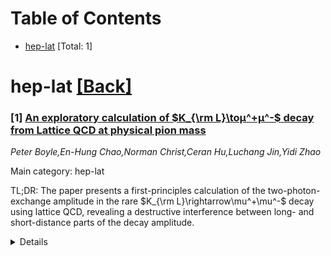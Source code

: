 <div id=toc></div>

# Table of Contents

- [hep-lat](#hep-lat) [Total: 1]


<div id='hep-lat'></div>

# hep-lat [[Back]](#toc)

### [1] [An exploratory calculation of $K_{\rm L}\toμ^+μ^-$ decay from Lattice QCD at physical pion mass](https://arxiv.org/abs/2509.04346)
*Peter Boyle,En-Hung Chao,Norman Christ,Ceran Hu,Luchang Jin,Yidi Zhao*

Main category: hep-lat

TL;DR: The paper presents a first-principles calculation of the two-photon-exchange amplitude in the rare $K_{\rm L}\rightarrow\mu^+\mu^-$ decay using lattice QCD, revealing a destructive interference between long- and short-distance parts of the decay amplitude.


<details>
  <summary>Details</summary>
Motivation: The motivation is to understand and compute the contribution of the complex, long-distance two-photon-exchange amplitude to the rare kaon decay $K_{\rm L}\rightarrow\mu^+\mu^-$, which requires a detailed analysis of both long- and short-distance effects within the framework of lattice QCD and QED.

Method: The authors use a physical-pion-mass gauge field ensemble with a $24^3\times 64$ lattice and an inverse lattice spacing of $1.023$ GeV. They employ a QED${}_\infty$-based formalism and implement strategies for five non-SU$(3)$-flavor-suppressed diagram topologies, achieving 25% statistical precision on the dispersive part of the amplitude.

Result: The result shows that there is a destructive interference between the long- and short-distance contributions to the decay amplitude, with the precision being limited by the reconstruction of the $\eta$ intermediate state's physical contribution, for which different strategies were tested and compared.

Conclusion: The study provides a significant insight into the rare kaon decay process, offering a first-principles determination of the interference pattern between long- and short-distance amplitudes, although the precision is constrained by the challenge of accurately representing the $\eta$ meson's role.

Abstract: We compute the complex, long-distance two-photon-exchange amplitude which
contributes to the rare $K_{\rm L}\rightarrow\mu^+\mu^-$ decay from lattice
QCD. We use a $24^3\times 64$ physical-pion-mass gauge field ensemble at an
inverse lattice spacing of $1.023$ GeV and a QED${}_\infty$-based formalism.
Our implementation strategies for all five non-SU$(3)$-flavor-suppressed
diagram topologies are given in detail. We achieve a 25% statistical precision
on the dispersive part of this long-distance amplitude. For the first time, a
destructive interference between the long- and short-distance parts of the
decay amplitude is determined from a first-principles calculation. The
precision of our results is limited by the reconstruction of the physical
contribution of the $\eta$ intermediate state, for which various strategies are
tested and compared.

</details>
